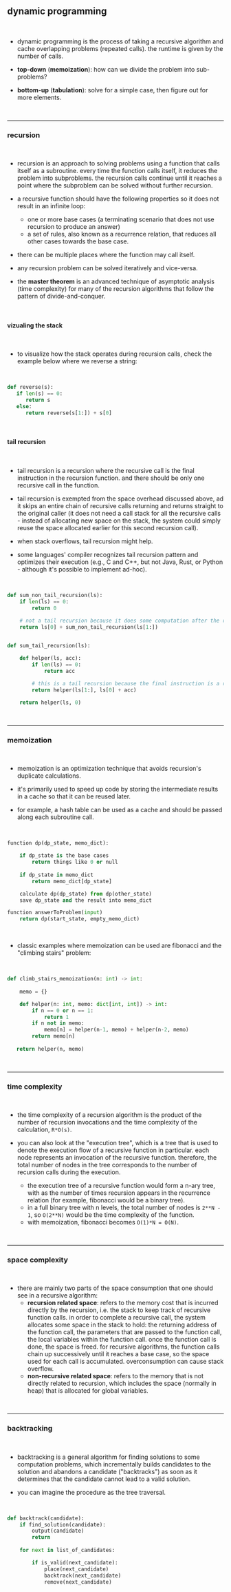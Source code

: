 ## dynamic programming

<br>

* dynamic programming is the process of taking a recursive algorithm and cache overlapping problems (repeated calls). the runtime is given by the number of calls.
  
* **top-down** (**memoization**): how can we divide the problem into sub-problems?
  
* **bottom-up** (**tabulation**): solve for a simple case, then figure out for more elements.


<br>

---

### recursion

<br>

* recursion is an approach to solving problems using a function that calls itself as a subroutine. every time the function calls itself, it reduces the problem into subproblems. the recursion calls continue until it reaches a point where the subproblem can be solved without further recursion.

* a recursive function should have the following properties so it does not result in an infinite loop:
   * one or more base cases (a terminating scenario that does not use recursion to produce an answer)
   * a set of rules, also known as a recurrence relation, that reduces all other cases towards the base case.

* there can be multiple places where the function may call itself. 

* any recursion problem can be solved iteratively and vice-versa.

* the **master theorem** is an advanced technique of asymptotic analysis (time complexity) for many of the recursion algorithms that follow the pattern of divide-and-conquer.

<br>


#### vizualing the stack

<br>

* to visualize how the stack operates during recursion calls, check the example below where we reverse a string:

<br>

```python
def reverse(s):
   if len(s) == 0:
      return s
   else:
      return reverse(s[1:]) + s[0]
```

<br>


#### tail recursion

<br>

* tail recursion is a recursion where the recursive call is the final instruction in the recursion function. and there should be only one recursive call in the function.

* tail recursion is exempted from the space overhead discussed above, ad it skips an entire chain of recursive calls returning and returns straight to the original caller (it does not need a call stack for all the recursive calls - instead of allocating new space on the stack, the system could simply reuse the space allocated earlier for this second recursion call).

* when stack overflows, tail recursion might help.

* some languages' compiler recognizes tail recursion pattern and optimizes their execution (e.g., C and C++, but not Java, Rust, or Python - although it's possible to implement ad-hoc).

<br>

```python
def sum_non_tail_recursion(ls):
    if len(ls) == 0:
        return 0
    
    # not a tail recursion because it does some computation after the recursive call returned
    return ls[0] + sum_non_tail_recursion(ls[1:])


def sum_tail_recursion(ls):

    def helper(ls, acc):
        if len(ls) == 0:
            return acc

        # this is a tail recursion because the final instruction is a recursive call
        return helper(ls[1:], ls[0] + acc)
    
    return helper(ls, 0)
```

<br>



---

### memoization

<br>

* memoization is an optimization technique that avoids recursion's duplicate calculations.

* it's primarily used to speed up code by storing the intermediate results in a cache so that it can be reused later.

* for example, a hash table can be used as a cache and should be passed along each subroutine call.

<br>

```python
function dp(dp_state, memo_dict):

    if dp_state is the base cases
        return things like 0 or null
    
    if dp_state in memo_dict
        return memo_dict[dp_state]

    calculate dp(dp_state) from dp(other_state)
    save dp_state and the result into memo_dict

function answerToProblem(input) 
    return dp(start_state, empty_memo_dict)
```

<br>

* classic examples where memoization can be used are fibonacci and the "climbing stairs" problem:

<br>

```python
def climb_stairs_memoization(n: int) -> int:
 
    memo = {}    

    def helper(n: int, memo: dict[int, int]) -> int:
        if n == 0 or n == 1:
            return 1
        if n not in memo:
            memo[n] = helper(n-1, memo) + helper(n-2, memo)
        return memo[n]
 
   return helper(n, memo)
```

<br>

----

### time complexity

<br>

* the time complexity of a recursion algorithm is the product of the number of recursion invocations and the time complexity of the calculation, `R*O(s)`.

* you can also look at the "execution tree", which is a tree that is used to denote the execution flow of a recursive function in particular. each node represents an invocation of the recursive function. therefore, the total number of nodes in the tree corresponds to the number of recursion calls during the execution.
   * the execution tree of a recursive function would form a n-ary tree, with as the number of times recursion appears in the recurrence relation (for example, fibonacci would be a binary tree).
   * in a full binary tree with n levels, the total number of nodes is `2**N - 1`, so `O(2**N)` would be the time complexity of the function.
   * with memoization, fibonacci becomes `O(1)*N = O(N)`.

<br>

----

### space complexity

<br>

* there are mainly two parts of the space consumption that one should see in a recursive algorithm:
   * **recursion related space**: refers to the memory cost that is incurred directly by the recursion, i.e. the stack to keep track of recursive function calls. in order to complete a recursive call, the system allocates some space in the stack to hold: the returning address of the function call, the parameters that are passed to the function call, the local variables within the function call. once the function call is done, the space is freed. for recursive algorithms, the function calls chain up successively until it reaches a base case, so the space used for each call is accumulated. overconsumption can cause stack overflow.
   * **non-recursive related space**: refers to the memory that is not directly related to recursion, which includes the space (normally in heap) that is allocated for global variables.
 
<br>


---

### backtracking

<br>

* backtracking is a general algorithm for finding solutions to some computation problems, which incrementally builds candidates to the solution and abandons a candidate ("backtracks") as soon as it determines that the candidate cannot lead to a valid solution.

* you can imagine the procedure as the tree traversal.

<br>

```python
def backtrack(candidate):
    if find_solution(candidate):
        output(candidate)
        return
    
    for next in list_of_candidates:

        if is_valid(next_candidate):
            place(next_candidate)
            backtrack(next_candidate)
            remove(next_candidate)
````

